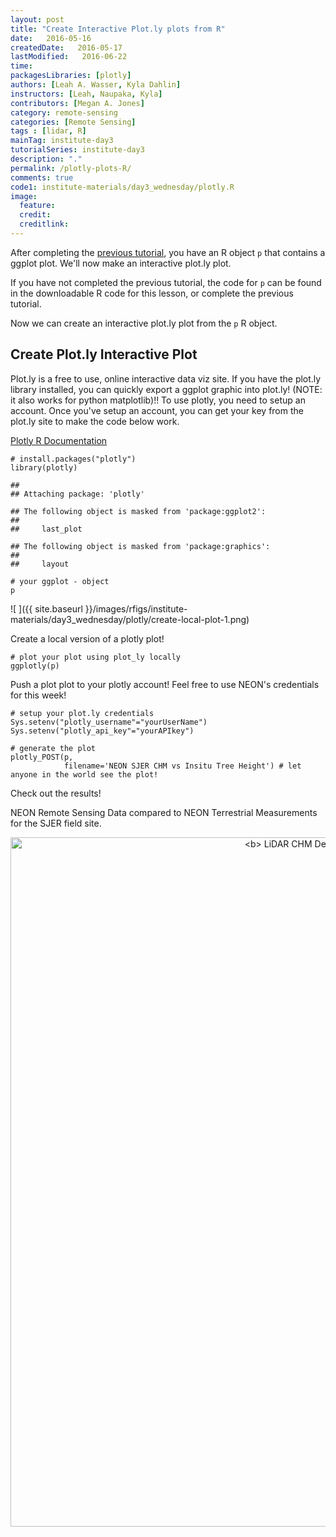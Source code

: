 ```yaml
---
layout: post
title: "Create Interactive Plot.ly plots from R"
date:   2016-05-16
createdDate:   2016-05-17
lastModified:   2016-06-22
time:
packagesLibraries: [plotly]
authors: [Leah A. Wasser, Kyla Dahlin]
instructors: [Leah, Naupaka, Kyla]
contributors: [Megan A. Jones]
category: remote-sensing
categories: [Remote Sensing]
tags : [lidar, R]
mainTag: institute-day3
tutorialSeries: institute-day3
description: "."
permalink: /plotly-plots-R/
comments: true
code1: institute-materials/day3_wednesday/plotly.R
image:
  feature:
  credit:
  creditlink:
---
```







After completing the [previous tutorial]({{site.baseurl}}/compare-lidar-to-field-data-R/),
you have an R object `p` that contains a
ggplot plot. We'll now make an interactive plot.ly plot.

If you have not completed the previous tutorial, the code for `p` can be found
in the downloadable R code for this lesson, or complete the previous tutorial.



Now we can create an interactive plot.ly plot from the `p` R object.

## Create Plot.ly Interactive Plot

Plot.ly is a free to use, online interactive data viz site. If you have the
plot.ly library installed, you can quickly export a ggplot graphic into plot.ly!
 (NOTE: it also works for python matplotlib)!! To use plotly, you need to setup
an account. Once you've setup an account, you can get your key from the plot.ly
site to make the code below work.

<a href="https://plot.ly/r/getting-started/" target="_blank">Plotly R Documentation</a>


    # install.packages("plotly")
    library(plotly)

    ## 
    ## Attaching package: 'plotly'

    ## The following object is masked from 'package:ggplot2':
    ## 
    ##     last_plot

    ## The following object is masked from 'package:graphics':
    ## 
    ##     layout

    # your ggplot - object
    p

![ ]({{ site.baseurl }}/images/rfigs/institute-materials/day3_wednesday/plotly/create-local-plot-1.png)

Create a local version of a plotly plot!


    # plot your plot using plot_ly locally
    ggplotly(p)

Push a plot plot to your plotly account! Feel free to use NEON's credentials
for this week!


    # setup your plot.ly credentials
    Sys.setenv("plotly_username"="yourUserName")
    Sys.setenv("plotly_api_key"="yourAPIkey")
    
    # generate the plot
    plotly_POST(p,
                filename='NEON SJER CHM vs Insitu Tree Height') # let anyone in the world see the plot!

Check out the results!

NEON Remote Sensing Data compared to NEON Terrestrial Measurements for the SJER field site.

<div>
    <a href="https://plot.ly/~NEONDataSkills/0/" target="_blank" title="&lt;b&gt; LiDAR CHM Derived vs Measured Tree Height &lt;/b&gt;" style="display: block; text-align: center;"><img src="https://plot.ly/~NEONDataSkills/0.png" alt="&lt;b&gt; LiDAR CHM Derived vs Measured Tree Height &lt;/b&gt;" style="max-width: 100%;width: 1103px;"  width="1103" onerror="this.onerror=null;this.src='https://plot.ly/404.png';" /></a>
    <script data-plotly="NEONDataSkills:0"  src="https://plot.ly/embed.js" async></script>
</div>
